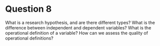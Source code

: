 # Question 8
What is a research hypothesis, and are there different types? What is the difference
between independent and dependent variables? What is the operational definition
of a variable? How can we assess the quality of operational definitions?